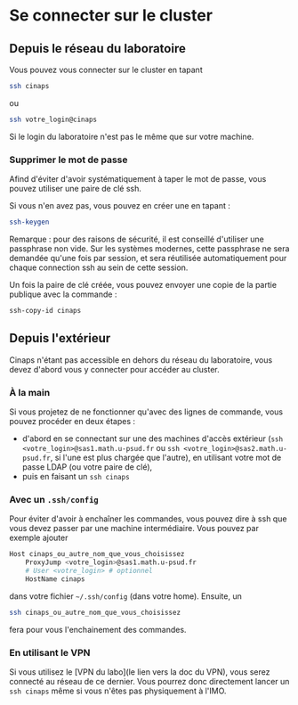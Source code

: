 # Se connecter sur le cluster

## Depuis le réseau du laboratoire

Vous pouvez vous connecter sur le cluster en tapant

```bash
ssh cinaps
```

ou

```bash
ssh votre_login@cinaps
```

Si le login du laboratoire n'est pas le même que sur votre machine.

### Supprimer le mot de passe

Afind d'éviter d'avoir systématiquement à taper le mot de passe, vous pouvez utiliser une paire de clé ssh.

Si vous n'en avez pas, vous pouvez en créer une en tapant :

```bash
ssh-keygen
```

Remarque : pour des raisons de sécurité, il est conseillé d'utiliser une passphrase non vide. Sur les systèmes modernes, cette passphrase ne sera demandée qu'une fois par session, et sera réutilisée automatiquement pour chaque connection ssh au sein de cette session.

Un fois la paire de clé créée, vous pouvez envoyer une copie de la partie publique avec la commande :

```bash
ssh-copy-id cinaps
```

## Depuis l'extérieur

Cinaps n'étant pas accessible en dehors du réseau du laboratoire, vous devez d'abord vous y connecter pour accéder au cluster.

### À la main

Si vous projetez de ne fonctionner qu'avec des lignes de commande, vous pouvez procéder en deux étapes :
* d'abord en se connectant sur une des machines d'accès extérieur (`ssh <votre_login>@sas1.math.u-psud.fr` ou `ssh <votre_login>@sas2.math.u-psud.fr`, si l'une est plus chargée que l'autre), en utilisant votre mot de passe LDAP (ou votre paire de clé),
* puis en faisant un `ssh cinaps`

### Avec un `.ssh/config`

Pour éviter d'avoir à enchaîner les commandes, vous pouvez dire à ssh que vous devez passer par une machine intermédiaire. Vous pouvez par exemple ajouter 

```bash
Host cinaps_ou_autre_nom_que_vous_choisissez
    ProxyJump <votre_login>@sas1.math.u-psud.fr
    # User <votre_login> # optionnel
    HostName cinaps
```

dans votre fichier `~/.ssh/config` (dans votre home). Ensuite, un

```bash
ssh cinaps_ou_autre_nom_que_vous_choisissez
```

fera pour vous l'enchainement des commandes.

### En utilisant le VPN

Si vous utilisez le [VPN du labo](le lien vers la doc du VPN), vous serez connecté au réseau de ce dernier. Vous pourrez donc directement lancer un `ssh cinaps` même si vous n'êtes pas physiquement à l'IMO.

